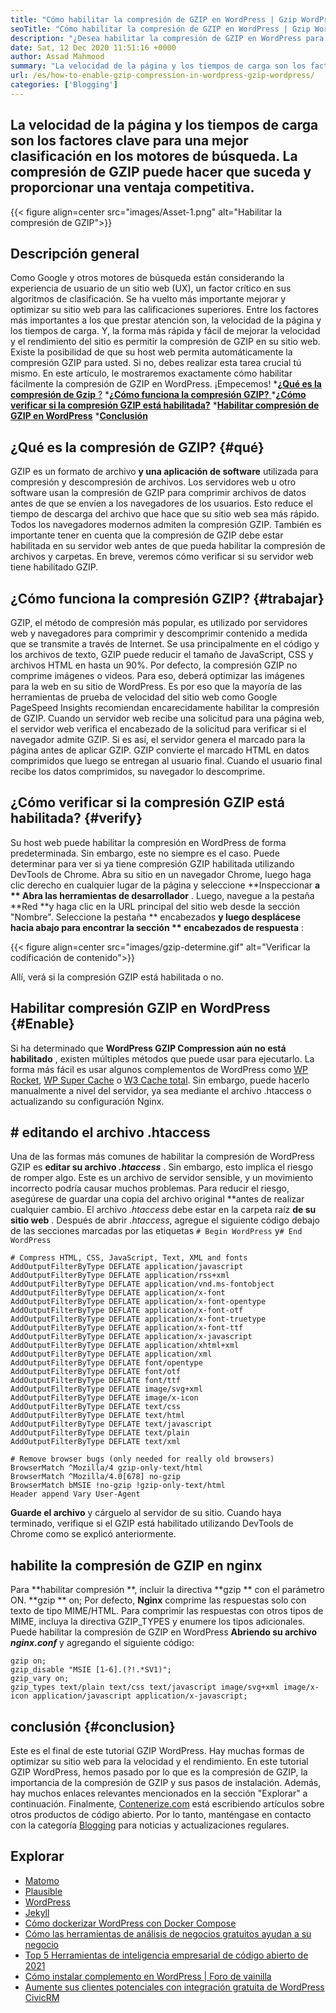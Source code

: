 ```yaml
---
title: "Cómo habilitar la compresión de GZIP en WordPress | Gzip WordPress" 
seoTitle: "Cómo habilitar la compresión de GZIP en WordPress | Gzip WordPress" 
description: "¿Desea habilitar la compresión de GZIP en WordPress para acelerar su sitio web? En esta publicación de blog, aprenderemos cómo habilitar la compresión en WordPress." 
date: Sat, 12 Dec 2020 11:51:16 +0000
author: Assad Mahmood
summary: "La velocidad de la página y los tiempos de carga son los factores clave para una mejor clasificación en los motores de búsqueda. La compresión de GZIP puede hacer que suceda y proporcionar una ventaja competitiva." 
url: /es/how-to-enable-gzip-compression-in-wordpress-gzip-wordpress/
categories: ['Blogging']
---
```


## La velocidad de la página y los tiempos de carga son los factores clave para una mejor clasificación en los motores de búsqueda. La compresión de GZIP puede hacer que suceda y proporcionar una ventaja competitiva.

{{< figure align=center src="images/Asset-1.png" alt="Habilitar la compresión de GZIP">}}


## Descripción general
Como Google y otros motores de búsqueda están considerando la experiencia de usuario de un sitio web (UX), un factor crítico en sus algoritmos de clasificación. Se ha vuelto más importante mejorar y optimizar su sitio web para las calificaciones superiores. Entre los factores más importantes a los que prestar atención son, la velocidad de la página y los tiempos de carga. Y, la forma más rápida y fácil de mejorar la velocidad y el rendimiento del sitio es permitir la compresión de GZIP en su sitio web. Existe la posibilidad de que su host web permita automáticamente la compresión GZIP para usted. Si no, debes realizar esta tarea crucial tú mismo.
En este artículo, le mostraremos exactamente cómo habilitar fácilmente la compresión de GZIP en WordPress. ¡Empecemos!
  *[**¿Qué es la compresión de Gzip** ?][1]
  *[**¿Cómo funciona la compresión GZIP?** ][2]
  ***[¿Cómo verificar si la compresión GZIP está habilitada?][3]** 
  ***[Habilitar compresión de GZIP en WordPress][4]** 
  ***[Conclusión][5]** 

## ¿Qué es la compresión de GZIP?   {#qué}
GZIP es un formato de archivo **y una aplicación de software**  utilizada para compresión y descompresión de archivos. Los servidores web u otro software usan la compresión de GZIP para comprimir archivos de datos antes de que se envíen a los navegadores de los usuarios. Esto reduce el tiempo de descarga del archivo que hace que su sitio web sea más rápido. Todos los navegadores modernos admiten la compresión GZIP.
También es importante tener en cuenta que la compresión de GZIP debe estar habilitada en su servidor web antes de que pueda habilitar la compresión de archivos y carpetas. En breve, veremos cómo verificar si su servidor web tiene habilitado GZIP.

## ¿Cómo funciona la compresión GZIP?   {#trabajar}
GZIP, el método de compresión más popular, es utilizado por servidores web y navegadores para comprimir y descomprimir contenido a medida que se transmite a través de Internet. Se usa principalmente en el código y los archivos de texto, GZIP puede reducir el tamaño de JavaScript, CSS y archivos HTML en hasta un 90%. Por defecto, la compresión GZIP no comprime imágenes o videos. Para eso, deberá optimizar las imágenes para la web en su sitio de WordPress. Es por eso que la mayoría de las herramientas de prueba de velocidad del sitio web como Google PageSpeed ​​Insights recomiendan encarecidamente habilitar la compresión de GZIP.
Cuando un servidor web recibe una solicitud para una página web, el servidor web verifica el encabezado de la solicitud para verificar si el navegador admite GZIP. Si es así, el servidor genera el marcado para la página antes de aplicar GZIP. GZIP convierte el marcado HTML en datos comprimidos que luego se entregan al usuario final. Cuando el usuario final recibe los datos comprimidos, su navegador lo descomprime.

## **¿Cómo verificar si la compresión GZIP está habilitada?** {#verify}
Su host web puede habilitar la compresión en WordPress de forma predeterminada. Sin embargo, este no siempre es el caso. Puede determinar para ver si ya tiene compresión GZIP habilitada utilizando DevTools de Chrome.
Abra su sitio en un navegador Chrome, luego haga clic derecho en cualquier lugar de la página y seleccione **Inspeccionar  **a **  Abra las herramientas de desarrollador** .
Luego, navegue a la pestaña **Red  **y haga clic en la URL principal del sitio web desde la sección "Nombre". Seleccione la pestaña **  encabezados  **y luego desplácese hacia abajo para encontrar la sección **  encabezados de respuesta** :

{{< figure align=center src="images/gzip-determine.gif" alt="Verificar la codificación de contenido">}}

Allí, verá si la compresión GZIP está habilitada o no.

## Habilitar compresión GZIP en WordPress   {#Enable}
Si ha determinado que **WordPress GZIP Compression aún no está habilitado** , existen múltiples métodos que puede usar para ejecutarlo. La forma más fácil es usar algunos complementos de WordPress como [WP Rocket][6], [WP Super Cache][7] o [W3 Cache total][8]. Sin embargo, puede hacerlo manualmente a nivel del servidor, ya sea mediante el archivo .htaccess o actualizando su configuración Nginx.

## # editando el archivo .htaccess
Una de las formas más comunes de habilitar la compresión de WordPress GZIP es **editar su archivo _.htaccess_** . Sin embargo, esto implica el riesgo de romper algo. Este es un archivo de servidor sensible, y un movimiento incorrecto podría causar muchos problemas.
Para reducir el riesgo, asegúrese de guardar una copia del archivo original **antes de realizar cualquier cambio. El archivo _.htaccess_ debe estar en la carpeta raíz  **de su sitio web**  . Después de abrir _.htaccess_, agregue el siguiente código debajo de las secciones marcadas por las etiquetas `# Begin WordPress` y`# End WordPress`
```
# Compress HTML, CSS, JavaScript, Text, XML and fonts
AddOutputFilterByType DEFLATE application/javascript
AddOutputFilterByType DEFLATE application/rss+xml
AddOutputFilterByType DEFLATE application/vnd.ms-fontobject
AddOutputFilterByType DEFLATE application/x-font
AddOutputFilterByType DEFLATE application/x-font-opentype
AddOutputFilterByType DEFLATE application/x-font-otf
AddOutputFilterByType DEFLATE application/x-font-truetype
AddOutputFilterByType DEFLATE application/x-font-ttf
AddOutputFilterByType DEFLATE application/x-javascript
AddOutputFilterByType DEFLATE application/xhtml+xml
AddOutputFilterByType DEFLATE application/xml
AddOutputFilterByType DEFLATE font/opentype
AddOutputFilterByType DEFLATE font/otf
AddOutputFilterByType DEFLATE font/ttf
AddOutputFilterByType DEFLATE image/svg+xml
AddOutputFilterByType DEFLATE image/x-icon
AddOutputFilterByType DEFLATE text/css
AddOutputFilterByType DEFLATE text/html
AddOutputFilterByType DEFLATE text/javascript
AddOutputFilterByType DEFLATE text/plain
AddOutputFilterByType DEFLATE text/xml

# Remove browser bugs (only needed for really old browsers)
BrowserMatch ^Mozilla/4 gzip-only-text/html
BrowserMatch ^Mozilla/4.0[678] no-gzip
BrowserMatch bMSIE !no-gzip !gzip-only-text/html
Header append Vary User-Agent
```
**Guarde el archivo**  y cárguelo al servidor de su sitio. Cuando haya terminado, verifique si el GZIP está habilitado utilizando DevTools de Chrome como se explicó anteriormente.

## habilite la compresión de GZIP en nginx
Para **habilitar compresión **, incluir la directiva  **gzip **  con el parámetro ON.  **gzip **  on; Por defecto,  **Nginx**   comprime las respuestas solo con texto de tipo MIME/HTML. Para comprimir las respuestas con otros tipos de MIME, incluya la directiva GZIP_TYPES y enumere los tipos adicionales.
Puede habilitar la compresión de GZIP en WordPress **Abriendo su archivo _nginx.conf_**  y agregando el siguiente código:
```
gzip on;
gzip_disable "MSIE [1-6].(?!.*SV1)";
gzip_vary on;
gzip_types text/plain text/css text/javascript image/svg+xml image/x-icon application/javascript application/x-javascript;
```

## conclusión   {#conclusion}
Este es el final de este tutorial GZIP WordPress. Hay muchas formas de optimizar su sitio web para la velocidad y el rendimiento. En este tutorial GZIP WordPress, hemos pasado por lo que es la compresión de GZIP, la importancia de la compresión de GZIP y sus pasos de instalación. Además, hay muchos enlaces relevantes mencionados en la sección "Explorar" a continuación.
Finalmente, [Contenerize.com][9] está escribiendo artículos sobre otros productos de código abierto. Por lo tanto, manténgase en contacto con la categoría [Blogging][10] para noticias y actualizaciones regulares.

## Explorar
  * [Matomo][11]
  * [Plausible][12]
  * [WordPress][13]
  * [Jekyll][14]
  * [Cómo dockerizar WordPress con Docker Compose][15]
  * [Cómo las herramientas de análisis de negocios gratuitos ayudan a su negocio][16]
  * [Top 5 Herramientas de inteligencia empresarial de código abierto de 2021][17]
  * [Cómo instalar complemento en WordPress | Foro de vainilla][18]
  * [Aumente sus clientes potenciales con integración gratuita de WordPress CivicRM][19]

  
[1]: #what
[2]: #work
[3]: #verify
[4]: #enable
[5]: #conclusion
[6]: https://wp-rocket.me/
[7]: https://wordpress.org/plugins/wp-super-cache/
[8]: https://wordpress.org/plugins/w3-total-cache/
[9]: https://www.containerize.com/
[10]: https://products.containerize.com/blogging/
[11]: https://products.containerize.com/business-intelligence/matomo
[12]: https://products.containerize.com/business-intelligence/plausible
[13]: https://products.containerize.com/blogging/wordpress/
[14]: https://products.containerize.com/blogging/jekyll/
[15]: https://blog.containerize.com/blogging/how-to-dockerize-wordpress-docker-wordpress/
[16]: https://blog.containerize.com/2021/03/12/how-free-business-analytics-tools-assist-your-business/
[17]: https://blog.containerize.com/business-intelligence-software/top-5-open-source-business-intelligence-solutions-of-2021/
[18]: https://blog.containerize.com/blogging/how-to-a-install-plugin-in-wordpress-vanilla-forum/
[19]: https://blog.containerize.com/blogging/civicrm-wordpress-integration-wordpress-tutorial/
